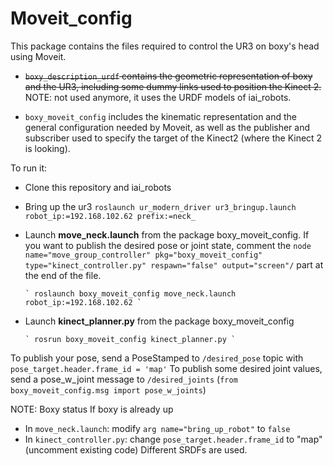 # Moveit_config

This package contains the files required to control the UR3 on boxy's head using Moveit. 

- ~~`boxy_description_urdf` contains the geometric representation of boxy and the UR3, including some dummy links used to position the Kinect 2.~~ NOTE: not used anymore, it uses the URDF models of iai_robots.

- `boxy_moveit_config` includes the kinematic representation and the general configuration needed by Moveit, as well as the publisher and subscriber used to specify the target of the Kinect2 (where the Kinect 2 is looking).

To run it:
  - Clone this repository and iai_robots
  - Bring up the ur3   `roslaunch ur_modern_driver ur3_bringup.launch  robot_ip:=192.168.102.62 prefix:=neck_`
  - Launch __move_neck.launch__ from the package boxy_moveit_config. If you want to publish the desired pose or joint state, comment the `node name="move_group_controller" pkg="boxy_moveit_config" type="kinect_controller.py" respawn="false" output="screen"/` part at the end of the file.
  
        ` roslaunch boxy_moveit_config move_neck.launch robot_ip:=192.168.102.62 `

  - Launch __kinect_planner.py__ from the package boxy_moveit_config
  
        ` rosrun boxy_moveit_config kinect_planner.py `

To publish your pose, send a PoseStamped to `/desired_pose` topic with `pose_target.header.frame_id = 'map'`
To publish some desired joint values, send a pose_w_joint message to `/desired_joints` (`from boxy_moveit_config.msg import pose_w_joints`)

NOTE: Boxy status 
If boxy is already up
  - In `move_neck.launch`: modify `arg name="bring_up_robot"` to `false`
  - In `kinect_controller.py`: change `pose_target.header.frame_id` to "map" (uncomment existing code)
  Different SRDFs are used. 

